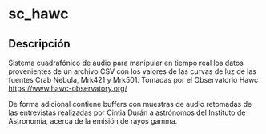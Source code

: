 # sc_hawc

## Descripción 
Sistema cuadrafónico de audio para manipular en tiempo real los datos provenientes de un archivo CSV con los valores de las curvas de luz de las fuentes Crab Nebula, Mrk421 y Mrk501. Tomadas por el Observatorio Hawc https://www.hawc-observatory.org/

De forma adicional contiene buffers con muestras de audio retomadas de las entrevistas realizadas por Cintia Durán a astrónomos del Instituto de Astronomía, acerca de la emisión de rayos gamma.  

